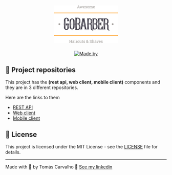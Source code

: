 <h1 align="center">
	<img alt="GoStack" src=".github/logo.svg" width="200px" />
</h1>

<p align="center">
	<a href="https://www.linkedin.com/in/tomas-carvalho/" target="_blank" rel="noopener noreferrer">
    <img alt="Made by" src="https://img.shields.io/badge/made%20by-tomas%20carvalho-%23FF9000">
  </a>
</p>

## :file_folder: Project repositories

This project has the **(rest api, web client, mobile client)** components and they are in 3 different repositories.

Here are the links to them

- [REST API](https://github.com/tomasoak/gobarber_api)
- [Web client](https://github.com/tomasoak/gobarber_web)
- [Mobile client](https://github.com/tomasoak/gobarber_mobile)

## 📝 License

This project is licensed under the MIT License - see the [LICENSE](LICENSE) file for details.

---

Made with 💜 by Tomás Carvalho 👋 [See my linkedin](https://www.linkedin.com/in/tomas-carvalho/)
